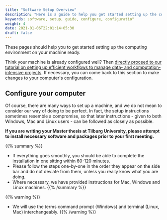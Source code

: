 ```yaml
---
title: "Software Setup Overview"
description: "Here is a guide to help you get started setting up the computing environment on your machine ready."
keywords: software, setup, guide, configure, configuratio"
weight: 4
date: 2021-01-06T22:01:14+05:30
draft: false
---
```

These pages should help you to get started setting up the computing environment on your machine ready.

Think your machine is already configured well? Then [directly proceed to our tutorial on setting up efficient workflows to manage data- and computation-intensive projects](/topics/reproducible-research/implement-an-efficient-and-reproducible-workflow/implement-an-efficient-and-reproducible-workflow-overview/). If necessary, you can come back to this section to make changes to your computer's configuration.

## Configure your computer
Of course, there are many ways to set up a machine, and we do not mean to consider our way of doing to be perfect. In fact, the setup instructions sometimes resemble a compromise, so that later instructions - given to both Windows, Mac and Linux users - can be followed as closely as possible.

**If you are writing your Master thesis at Tilburg University, please attempt to install necessary software and packages prior to your first meeting.**

{{% summary %}}
* If everything goes smoothly, you should be able to complete the installation in one sitting within 60-120 minutes.
* Please follow the steps one-by-one in the order they appear on the side bar and do not deviate from them, unless you really know what you are doing.
* Where necessary, we have provided instructions for Mac, Windows and Linux machines.
{{% /summary %}}

{{% warning %}}
* We will use the terms command prompt (Windows) and terminal (Linux, Mac) interchangeably.
{{% /warning %}}
<!-- "Installation Help" -->
<!--     Please try and install all the software before the course begins. -->
<!--     If you are struggling we are able to help - but we expect you have tried to work through the guide yourself. -->
<!--     Details of the Installation help session are found below: -->

<!--     * When: Friday, August 25th, 9.30am - 12.30am -->
<!--     * Where: SOF-E-09 -->
